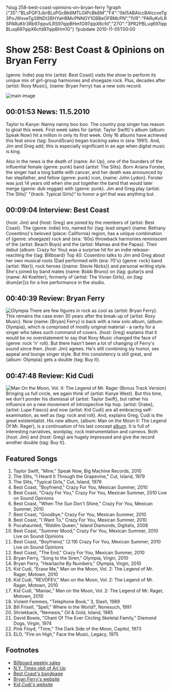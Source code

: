 ?slug 258-best-coast-opinions-on-bryan-ferry
?graph {"35":"BLsPGP3JbrBLsPGcBk6MTLGtPcBk6M","F4":"0kI5ABAIccBAIccveTg3PoJWxveTg38NDt2BHYaHBMcPNNGY1GBBeOFBMcPN","1VR":"PARuKvILRSPARuKtr3Rb97qipvILRS97qipBHm1G97qipX6cfd","27O":"3PR2PBLuq697qipBLuq697qipX6cfd97qipBHm1G"}
?pubdate 2010-11-05T00:00

# Show 258: Best Coast & Opinions on Bryan Ferry
{genre: Indie} pop trio {artist: Best Coast} visits the show to perform its unique mix of girl-group harmonies and shoegaze rock. Plus, decades after {artist: Roxy Music}, {name: Bryan Ferry} has a new solo record.

![main image](https://static.soundopinions.org/images/2010/bestcoast.jpg)

## 00:01:53 News: 11.5.2010
Taylor to Kanye: Nanny nanny boo boo. The country pop singer has reason to gloat this week. First week sales for {artist: Taylor Swift}'s album {album: Speak Now} hit a million in only its first week. Only 16 albums have achieved this feat since {tag: SoundScan} began tracking sales in {era: 1991}. And, Jim and Greg add, this is especially significant in an age when digital music is king.

Also in the news is the death of {name: Ari Up}, one of the founders of the influential female {genre: punk} band {artist: The Slits}. Born Ariana Forster, the singer had a long battle with cancer, and her death was announced by her stepfather, and fellow {genre: punk} icon, {name: John Lydon}. Forster was just 14 years old when she put together the band that would later merge {genre: dub reggae} with {genre: punk}. Jim and Greg play {artist: The Slits}' "{track: Typical Girls}" to honor a girl that was anything but.

## 00:09:04 Interview: Best Coast
{host: Jim} and {host: Greg} are joined by the members of {artist: Best Coast}. The {genre: indie} trio, named for {tag: lead singer} {name: Bethany Cosentino}'s beloved {place: California} region, has a unique combination of {genre: shoegaze} rock and {era: '60s} throwback harmonies reminiscent of the {artist: Beach Boys} and the {artist: Mamas and the Papas}. Their debut {album: Crazy for You} was a surprise hit for an indie release-reaching the {tag: Billboard} Top 40. Cosentino talks to Jim and Greg about her own musical roots (Dad performed with {era: 70's} {genre: rock} band {artist: War}), rock heroes ({name: Stevie Nicks}) and personal writing style. She's joined by band mates {name: Bobb Bruno} on {tag: guitar}s and {name: Ali Koehler}, formerly of {artist: The Vivian Girls}, on {tag: drum[er]}s for a live performance in the studio. 

## 00:40:39 Review: Bryan Ferry
![Olympia](https://static.soundopinions.org/assets/258/1VR0.jpg)
There are few figures in rock as cool as {artist: Bryan Ferry}. This remains the case even 30 years after the break-up of {artist: Roxy Music}. Now {name: [Bryan] Ferry} is back with a new solo album, {album: Olympia}, which is comprised of mostly original material - a rarity for a singer who takes such command of covers. {host: Greg} explains that it would be no overstatement to say that Roxy Music changed the face of {genre: rock 'n' roll}. But there hasn't been a lot of changing of Ferry's sound since then. {host: Jim} agrees. He's still combining sly humor, sex appeal and lounge singer style. But this consistency is still great, and {album: Olympia} gets a double {tag: Buy It}.

## 00:47:48 Review: Kid Cudi
![Man On the Moon, Vol. II: The Legend of Mr. Rager (Bonus Track Version)](https://static.soundopinions.org/assets/258/27O0.jpg)
Bringing us full circle, we again think of {artist: Kanye West}. But this time, we don't ponder his dismissal of {artist: Taylor Swift}, but rather his influence on a new movement of introspective hip hop. {artist: Drake}, {artist: Lupe Fiasco} and now {artist: Kid Cudi} are all embracing self-examination, as well as {tag: rock and roll}. And, explains Greg, Cudi is the great existentialist. His new album, {album: Man on the Moon II: The Legend Of Mr. Rager}, is a continuation of his last concept [album](/show/200/review/Kidcudi). It is full of interesting narratives, wordplay, rock instrumentation and cameos. Both {host: Jim} and {host: Greg} are hugely impressed and give the record another double {tag: Buy It}.

## Featured Songs
1. Taylor Swift, "Mine," Speak Now, Big Machine Records, 2010
2. The Slits, "I Heard It Through the Grapevine," Cut, Island, 1979
3. The Slits, "Typical Girls," Cut, Island, 1979
4. Best Coast, "Boyfriend," Crazy For You, Mexican Summer, 2010
5. Best Coast, "Crazy For You," Crazy For You, Mexican Summer, 2010 Live on Sound Opinions
6. Best Coast, "When The Sun Don't Shine," Crazy For You, Mexican Summer, 2010
7. Best Coast, "Goodbye," Crazy For You, Mexican Summer, 2010
8. Best Coast, "I Want To," Crazy For You, Mexican Summer, 2010
9. Pocahaunted, "Riddim Queen," Island Diamonds, Digitalis, 2008
10. Best Coast, "Summer Mood," Crazy For You, Mexican Summer, 2010 Live on Sound Opinions
11. Best Coast, "Boyfriend," (2:19) Crazy For You, Mexican Summer, 2010 Live on Sound Opinions
12. Best Coast, "The End," Crazy For You, Mexican Summer, 2010
13. Bryan Ferry, "Song to the Siren," Olympia, Virgin, 2010
14. Bryan Ferry, "Heartache By Numbers," Olympia, Virgin, 2010
15. Kid Cudi, "Erase Me," Man on the Moon, Vol. 2: The Legend of Mr. Rager, Motown, 2010
16. Kid Cudi, "REVOFEV," Man on the Moon, Vol. 2: The Legend of Mr. Rager, Motown, 2010
17. Kid Cudi, "Maniac," Man on the Moon, Vol. 2: The Legend of Mr. Rager, Motown, 2010
18. Violent Femmes, "Telephone Book," 3, Slash, 1989
19. Bill Frisell, "Spell," Where in the World?, Nonesuch, 1991
20. Shriekback, "Nemesis," Oil & Gold, Island, 1985
21. David Bowie, "Chant Of The Ever Circling Skeletal Family," Diamond Dogs, Virgin, 1974
22. Pink Floyd, "Time," The Dark Side of the Moon, Capitol, 1973
23. ELO, "Fire on High," Face the Music, Legacy, 1975

## Footnotes
- [Billboard weekly sales](http://www.billboard.com/news/taylor-swift-debuts-10-speak-now-songs-on-1004125431.story?tag=hpfeed#/news/taylor-swift-sells-over-1-million-in-record-1004125158.story)
- [N.Y. Times obit of Ari Up](http://www.nytimes.com/2010/10/22/arts/music/22ariup.html)
- [Best Coast's bandpage](www.bestcoast.us/‎)
- [Bryan Ferry's website](http://www.bryanferry.com/)
- [Kid Cudi's website](http://www.kidcudi.com/)
